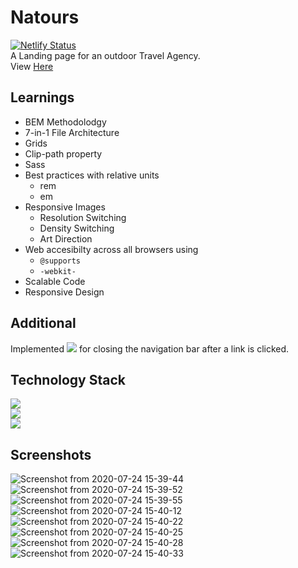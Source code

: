 # Natours

[![Netlify Status](https://api.netlify.com/api/v1/badges/a901a6b0-cea3-4a30-8821-d933f3507f12/deploy-status)](https://app.netlify.com/sites/natours-saad/deploys) \
A Landing page for an outdoor Travel Agency. \
View [Here](https://natours-saad.netlify.app)

## Learnings

* BEM Methodolodgy
* 7-in-1 File Architecture
* Grids
* Clip-path property
* Sass
* Best practices with relative units
  * rem
  * em
* Responsive Images 
  * Resolution Switching
  * Density Switching
  * Art Direction
* Web accesibilty across all browsers using
  * ``` @supports ```
  * ``` -webkit- ```
* Scalable Code
* Responsive Design

## Additional

Implemented ![](https://img.shields.io/badge/Script-Javascript-green) for closing the navigation bar after a link is clicked.

## Technology Stack

![](https://img.shields.io/badge/Markdown-HTML-informational)\
![](https://img.shields.io/badge/Frontend-CSS-blue)\
![](https://img.shields.io/badge/Preprocessor-SASS-pink)

## Screenshots

![Screenshot from 2020-07-24 15-39-44](https://user-images.githubusercontent.com/44047478/88381608-59acc380-cdc4-11ea-9ff9-f21d5ec298c8.png)
![Screenshot from 2020-07-24 15-39-52](https://user-images.githubusercontent.com/44047478/88381613-5addf080-cdc4-11ea-90a1-7d85bd8caed7.png)
![Screenshot from 2020-07-24 15-39-55](https://user-images.githubusercontent.com/44047478/88381615-5c0f1d80-cdc4-11ea-9bbb-a149e31a7558.png)
![Screenshot from 2020-07-24 15-40-12](https://user-images.githubusercontent.com/44047478/88381621-5dd8e100-cdc4-11ea-82ca-e8d41027cbca.png)
![Screenshot from 2020-07-24 15-40-22](https://user-images.githubusercontent.com/44047478/88381639-629d9500-cdc4-11ea-8aef-d8a2b93a1095.png)
![Screenshot from 2020-07-24 15-40-25](https://user-images.githubusercontent.com/44047478/88381644-63cec200-cdc4-11ea-8b33-2e40bf57e448.png)
![Screenshot from 2020-07-24 15-40-28](https://user-images.githubusercontent.com/44047478/88381646-64ffef00-cdc4-11ea-8b24-f7d005e7dd97.png)
![Screenshot from 2020-07-24 15-40-33](https://user-images.githubusercontent.com/44047478/88381649-66311c00-cdc4-11ea-9d39-7486f810b577.png)




